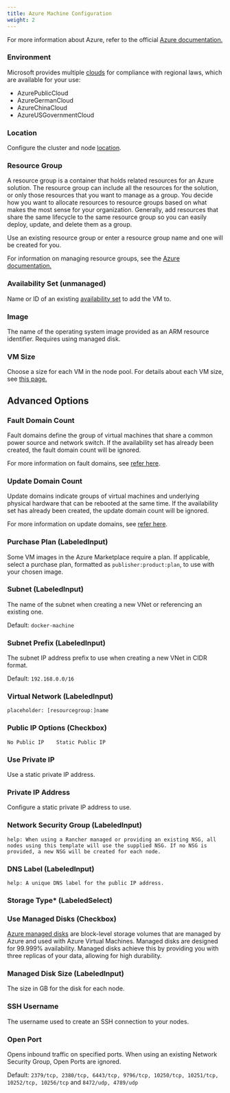 ```yaml
---
title: Azure Machine Configuration
weight: 2
---
```


For more information about Azure, refer to the official [Azure documentation.](https://docs.microsoft.com/en-us/azure/?product=featured)

### Environment

Microsoft provides multiple [clouds](https://docs.microsoft.com/en-us/cli/azure/cloud?view=azure-cli-latest) for compliance with regional laws, which are available for your use:

- AzurePublicCloud
- AzureGermanCloud
- AzureChinaCloud
- AzureUSGovernmentCloud

### Location

Configure the cluster and node [location](https://docs.microsoft.com/en-us/azure/virtual-machines/regions).

### Resource Group

A resource group is a container that holds related resources for an Azure solution. The resource group can include all the resources for the solution, or only those resources that you want to manage as a group. You decide how you want to allocate resources to resource groups based on what makes the most sense for your organization. Generally, add resources that share the same lifecycle to the same resource group so you can easily deploy, update, and delete them as a group.

Use an existing resource group or enter a resource group name and one will be created for you.

For information on managing resource groups, see the [Azure documentation.](https://docs.microsoft.com/en-us/azure/azure-resource-manager/management/manage-resource-groups-portal)

### Availability Set (unmanaged)

Name or ID of an existing [availability set](https://docs.microsoft.com/en-us/azure/virtual-machines/availability-set-overview) to add the VM to.

### Image

The name of the operating system image provided as an ARM resource identifier. Requires using managed disk.

### VM Size

Choose a size for each VM in the node pool. For details about each VM size, see [this page.](https://azure.microsoft.com/en-us/pricing/details/virtual-machines/linux/)

## Advanced Options

### Fault Domain Count

Fault domains define the group of virtual machines that share a common power source and network switch. If the availability set has already been created, the fault domain count will be ignored.

For more information on fault domains, see [refer here](https://docs.microsoft.com/en-us/azure/virtual-machines/availability-set-overview#how-do-availability-sets-work).

### Update Domain Count

Update domains indicate groups of virtual machines and underlying physical hardware that can be rebooted at the same time. If the availability set has already been created, the update domain count will be ignored.

For more information on update domains, see [refer here](https://docs.microsoft.com/en-us/azure/virtual-machines/availability-set-overview#how-do-availability-sets-work).

### Purchase Plan (LabeledInput)

Some VM images in the Azure Marketplace require a plan. If applicable, select a purchase plan, formatted as `publisher:product:plan`, to use with your chosen image.

### Subnet (LabeledInput)

The name of the subnet when creating a new VNet or referencing an existing one.

Default: `docker-machine`

### Subnet Prefix (LabeledInput)

The subnet IP address prefix to use when creating a new VNet in CIDR format.

Default: `192.168.0.0/16`

### Virtual Network (LabeledInput)
    placeholder: [resourcegroup:]name

### Public IP Options (Checkbox)
    No Public IP    Static Public IP

### Use Private IP

Use a static private IP address.

### Private IP Address

Configure a static private IP address to use.

### Network Security Group (LabeledInput)
    help: When using a Rancher managed or providing an existing NSG, all nodes using this template will use the supplied NSG. If no NSG is provided, a new NSG will be created for each node.

### DNS Label (LabeledInput)
    help: A unique DNS label for the public IP address.

### Storage Type* (LabeledSelect)

### Use Managed Disks (Checkbox)

[Azure managed disks](https://docs.microsoft.com/en-us/azure/virtual-machines/managed-disks-overview) are block-level storage volumes that are managed by Azure and used with Azure Virtual Machines. Managed disks are designed for 99.999% availability. Managed disks achieve this by providing you with three replicas of your data, allowing for high durability.

### Managed Disk Size (LabeledInput)

The size in GB for the disk for each node.

### SSH Username

The username used to create an SSH connection to your nodes.

### Open Port

Opens inbound traffic on specified ports. When using an existing Network Security Group, Open Ports are ignored.

Default: `2379/tcp, 2380/tcp, 6443/tcp, 9796/tcp, 10250/tcp, 10251/tcp, 10252/tcp, 10256/tcp` and `8472/udp, 4789/udp`